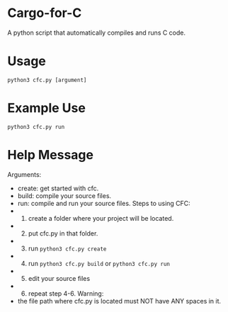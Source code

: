 # Cargo-for-C
A python script that automatically compiles and runs C code.

# Usage
`python3 cfc.py [argument]`

# Example Use
`python3 cfc.py run`

# Help Message
Arguments:
* create: get started with cfc.
* build: compile your source files.
* run: compile and run your source files.
Steps to using CFC:
* 1. create a folder where your project will be located.
* 2. put cfc.py in that folder. 
* 3. run `python3 cfc.py create`
* 4. run `python3 cfc.py build` or `python3 cfc.py run`
* 5. edit your source files
* 6. repeat step 4-6.
Warning:
* the file path where cfc.py is located must NOT have ANY spaces in it.
